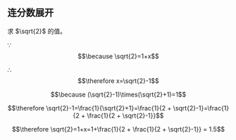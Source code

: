 #

## 连分数展开

求 $\sqrt{2}$ 的值。

∵ $$\because \sqrt{2}=1+x$$

∴ $$\therefore x=\sqrt{2}-1$$

$$\because (\sqrt{2}-1)\times(\sqrt{2}+1)=1$$

$$\therefore \sqrt{2}-1=\frac{1}{\sqrt{2}+1}=\frac{1}{2 + \sqrt{2}-1}=\frac{1}{2 + \frac{1}{2 + \sqrt{2}-1}}$$

$$\therefore \sqrt{2}=1+x=1+\frac{1}{2 + \frac{1}{2 + \sqrt{2}-1}} = 1.5$$
